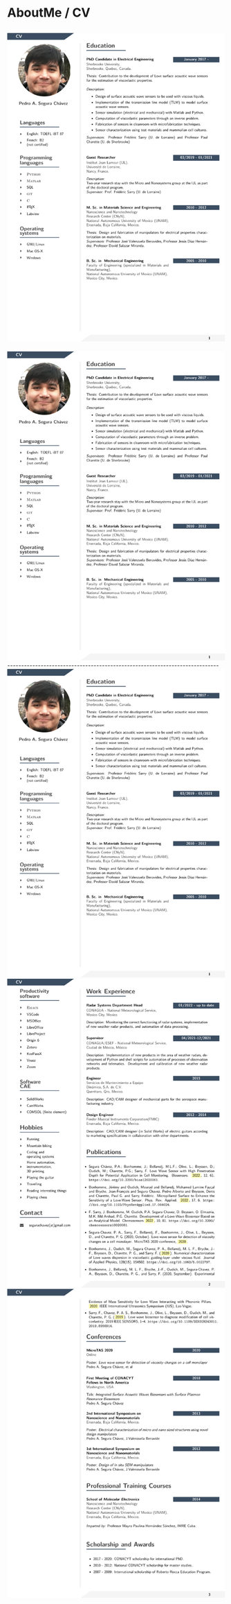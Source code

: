 # AboutMe / CV

![Alt text](https://github.com/PA-Segura/PA-Segura.github.io/blob/master/cv_pedro_en-1.png "My C.V. image 1")
----------------------------------

<img src="cv_pedro_en-1.png">
----------------------------------------------------------------------------
<img src="https://github.com/PA-Segura/PA-Segura.github.io/blob/master/cv_pedro_en-1.png">
<img src="https://github.com/PA-Segura/PA-Segura.github.io/blob/master/cv_pedro_en-2.png">
<img src="https://github.com/PA-Segura/PA-Segura.github.io/blob/master/cv_pedro_en-3.png">
